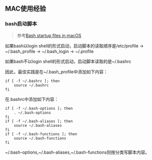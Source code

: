 ## MAC使用经验

### bash启动脚本

> 参考[Bash startup files in macOS](https://ss64.com/osx/syntax-bashrc.html)

如果bash以login shell的形式启动，启动脚本的读取顺序是/etc/profile -> ~/.bash_profile -> ~/.bash_login -> ~/.profile

如果bash不以login shell的形式启动，启动脚本读取的是~/.bashrc

因此，最佳实践是在~/.bash_profile中添加如下内容：

	if [ -f ~/.bashrc ]; then
		source ~/.bashrc
	fi
	
在.bashrc中添加如下内容：

	if [ -f ~/.bash-options ]; then
		. ~/.bash-options
	fi
	if [ -f ~/.bash-aliases ]; then
		source ~/.bash-aliases 
	fi
	if [ -f ~/.bash-functions ]; then
		source ~/.bash-functions
	fi
	
~/.bash-options,~/.bash-aliases,~/.bash-functions则按分类写脚本内容。


